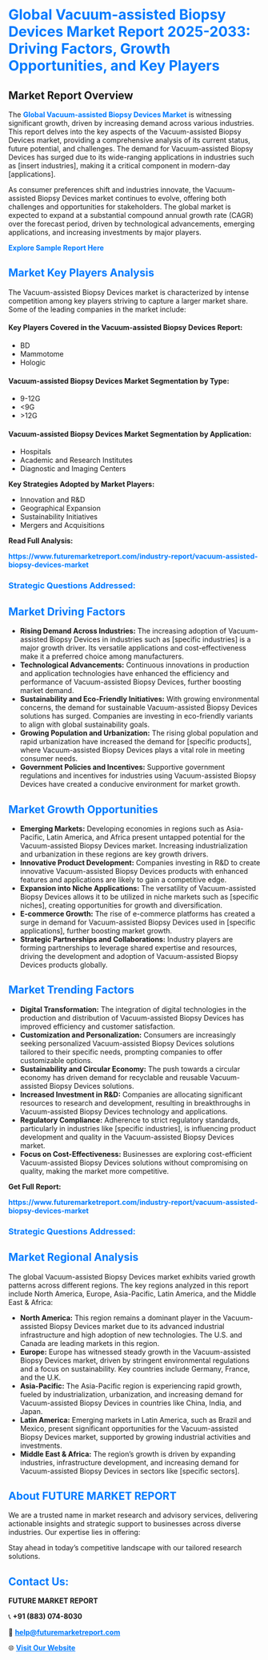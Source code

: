 <h1 style="color: #007BFF;">Global Vacuum-assisted Biopsy Devices Market Report 2025-2033: Driving Factors, Growth Opportunities, and Key Players</h1>

<section id="overview">
<h2>Market Report Overview</h2>
<p>The <a href="https://www.futuremarketreport.com/industry-report/vacuum-assisted-biopsy-devices-market" style="color: #007BFF; text-decoration: none;"><strong>Global Vacuum-assisted Biopsy Devices Market</strong></a> is witnessing significant growth, driven by increasing demand across various industries. This report delves into the key aspects of the Vacuum-assisted Biopsy Devices market, providing a comprehensive analysis of its current status, future potential, and challenges. The demand for Vacuum-assisted Biopsy Devices has surged due to its wide-ranging applications in industries such as [insert industries], making it a critical component in modern-day [applications].</p>
<p>As consumer preferences shift and industries innovate, the Vacuum-assisted Biopsy Devices market continues to evolve, offering both challenges and opportunities for stakeholders. The global market is expected to expand at a substantial compound annual growth rate (CAGR) over the forecast period, driven by technological advancements, emerging applications, and increasing investments by major players.</p>
</section>

<section id="overview">
<p><a href="https://www.futuremarketreport.com/request-sample/reportId=80193" style="color: #007BFF; text-decoration: none;"><strong>Explore Sample Report Here</strong></a></p>
</section>

<section id="key-players">
<h2 style="color: #007BFF;">Market Key Players Analysis</h2>
<p>The Vacuum-assisted Biopsy Devices market is characterized by intense competition among key players striving to capture a larger market share. Some of the leading companies in the market include:</p>
<h4>Key Players Covered in the Vacuum-assisted Biopsy Devices Report:</h4>
<ul><li>BD</li><li>Mammotome</li><li>Hologic</li></ul>
<h4>Vacuum-assisted Biopsy Devices Market Segmentation by Type:</h4>
<ul><li>9-12G</li><li>&lt;9G</li><li>&gt;12G</li></ul>

<h4>Vacuum-assisted Biopsy Devices Market Segmentation by Application:</h4>
<ul><li>Hospitals</li><li>Academic and Research Institutes</li><li>Diagnostic and Imaging Centers</li></ul>
<p><strong>Key Strategies Adopted by Market Players:</strong></p>
<ul>
<li>Innovation and R&D</li>
<li>Geographical Expansion</li>
<li>Sustainability Initiatives</li>
<li>Mergers and Acquisitions</li>
</ul>
</section>

<section>
<p><strong>Read Full Analysis: </strong></p><a href="https://www.futuremarketreport.com/industry-report/vacuum-assisted-biopsy-devices-market" style="color: #007BFF; text-decoration: none;"><strong>https://www.futuremarketreport.com/industry-report/vacuum-assisted-biopsy-devices-market</strong></a>
<h3 style="color: #007BFF;">Strategic Questions Addressed:</h3>
</section>

<section id="driving-factors">
<h2 style="color: #007BFF;">Market Driving Factors</h2>
<ul>
<li><strong>Rising Demand Across Industries:</strong> The increasing adoption of Vacuum-assisted Biopsy Devices in industries such as [specific industries] is a major growth driver. Its versatile applications and cost-effectiveness make it a preferred choice among manufacturers.</li>
<li><strong>Technological Advancements:</strong> Continuous innovations in production and application technologies have enhanced the efficiency and performance of Vacuum-assisted Biopsy Devices, further boosting market demand.</li>
<li><strong>Sustainability and Eco-Friendly Initiatives:</strong> With growing environmental concerns, the demand for sustainable Vacuum-assisted Biopsy Devices solutions has surged. Companies are investing in eco-friendly variants to align with global sustainability goals.</li>
<li><strong>Growing Population and Urbanization:</strong> The rising global population and rapid urbanization have increased the demand for [specific products], where Vacuum-assisted Biopsy Devices plays a vital role in meeting consumer needs.</li>
<li><strong>Government Policies and Incentives:</strong> Supportive government regulations and incentives for industries using Vacuum-assisted Biopsy Devices have created a conducive environment for market growth.</li>
</ul>
</section>

<section id="growth-opportunities">
<h2 style="color: #007BFF;">Market Growth Opportunities</h2>
<ul>
<li><strong>Emerging Markets:</strong> Developing economies in regions such as Asia-Pacific, Latin America, and Africa present untapped potential for the Vacuum-assisted Biopsy Devices market. Increasing industrialization and urbanization in these regions are key growth drivers.</li>
<li><strong>Innovative Product Development:</strong> Companies investing in R&D to create innovative Vacuum-assisted Biopsy Devices products with enhanced features and applications are likely to gain a competitive edge.</li>
<li><strong>Expansion into Niche Applications:</strong> The versatility of Vacuum-assisted Biopsy Devices allows it to be utilized in niche markets such as [specific niches], creating opportunities for growth and diversification.</li>
<li><strong>E-commerce Growth:</strong> The rise of e-commerce platforms has created a surge in demand for Vacuum-assisted Biopsy Devices used in [specific applications], further boosting market growth.</li>
<li><strong>Strategic Partnerships and Collaborations:</strong> Industry players are forming partnerships to leverage shared expertise and resources, driving the development and adoption of Vacuum-assisted Biopsy Devices products globally.</li>
</ul>
</section>

<section id="trending-factors">
<h2 style="color: #007BFF;">Market Trending Factors</h2>
<ul>
<li><strong>Digital Transformation:</strong> The integration of digital technologies in the production and distribution of Vacuum-assisted Biopsy Devices has improved efficiency and customer satisfaction.</li>
<li><strong>Customization and Personalization:</strong> Consumers are increasingly seeking personalized Vacuum-assisted Biopsy Devices solutions tailored to their specific needs, prompting companies to offer customizable options.</li>
<li><strong>Sustainability and Circular Economy:</strong> The push towards a circular economy has driven demand for recyclable and reusable Vacuum-assisted Biopsy Devices solutions.</li>
<li><strong>Increased Investment in R&D:</strong> Companies are allocating significant resources to research and development, resulting in breakthroughs in Vacuum-assisted Biopsy Devices technology and applications.</li>
<li><strong>Regulatory Compliance:</strong> Adherence to strict regulatory standards, particularly in industries like [specific industries], is influencing product development and quality in the Vacuum-assisted Biopsy Devices market.</li>
<li><strong>Focus on Cost-Effectiveness:</strong> Businesses are exploring cost-efficient Vacuum-assisted Biopsy Devices solutions without compromising on quality, making the market more competitive.</li>
</ul>
</section>

<section>
<p><strong>Get Full Report: </strong></p><a href="https://www.futuremarketreport.com/industry-report/vacuum-assisted-biopsy-devices-market" style="color: #007BFF; text-decoration: none;"><strong>https://www.futuremarketreport.com/industry-report/vacuum-assisted-biopsy-devices-market</strong></a>
<h3 style="color: #007BFF;">Strategic Questions Addressed:</h3>
</section>


<section id="regional-analysis">
<h2 style="color: #007BFF;">Market Regional Analysis</h2>
<p>The global Vacuum-assisted Biopsy Devices market exhibits varied growth patterns across different regions. The key regions analyzed in this report include North America, Europe, Asia-Pacific, Latin America, and the Middle East & Africa:</p>
<ul>
<li><strong>North America:</strong> This region remains a dominant player in the Vacuum-assisted Biopsy Devices market due to its advanced industrial infrastructure and high adoption of new technologies. The U.S. and Canada are leading markets in this region.</li>
<li><strong>Europe:</strong> Europe has witnessed steady growth in the Vacuum-assisted Biopsy Devices market, driven by stringent environmental regulations and a focus on sustainability. Key countries include Germany, France, and the U.K.</li>
<li><strong>Asia-Pacific:</strong> The Asia-Pacific region is experiencing rapid growth, fueled by industrialization, urbanization, and increasing demand for Vacuum-assisted Biopsy Devices in countries like China, India, and Japan.</li>
<li><strong>Latin America:</strong> Emerging markets in Latin America, such as Brazil and Mexico, present significant opportunities for the Vacuum-assisted Biopsy Devices market, supported by growing industrial activities and investments.</li>
<li><strong>Middle East & Africa:</strong> The region’s growth is driven by expanding industries, infrastructure development, and increasing demand for Vacuum-assisted Biopsy Devices in sectors like [specific sectors].</li>
</ul>
</section>

<footer>
<h2 style="color: #007BFF;">About FUTURE MARKET REPORT</h2>
<p>We are a trusted name in market research and advisory services, delivering actionable insights and strategic support to businesses across diverse industries. Our expertise lies in offering:</p>

<p>Stay ahead in today’s competitive landscape with our tailored research solutions.</p>

<h2 style="color: #007BFF;">Contact Us:</h2>
<p><strong>FUTURE MARKET REPORT</strong></p>
<p>📞 <strong>+91 (883) 074-8030</strong></p>
<p>📧 <strong><a href="mailto:help@futuremarketreport.com" style="color: #007BFF;">help@futuremarketreport.com</a></strong></p>
<p>🌐 <strong><a href="https://www.futuremarketreport.com/" style="color: #007BFF;">Visit Our Website</a></strong></p>
</footer>